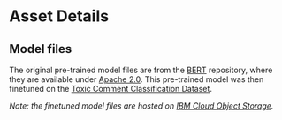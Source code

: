 # Asset Details

## Model files

The original pre-trained model files are from the [BERT](https://github.com/google-research/bert) repository, where they are available under [Apache 2.0](https://github.com/google-research/bert/blob/master/LICENSE). This pre-trained model was then finetuned on the [Toxic Comment Classification Dataset](https://www.kaggle.com/c/jigsaw-toxic-comment-classification-challenge/data).

_Note: the finetuned model files are hosted on [IBM Cloud Object Storage](https://s3.us-south.cloud-object-storage.appdomain.cloud/max-assets-prod/max-toxic-comment-classifier/1.0.0/assets.tar.gz)._
